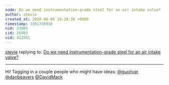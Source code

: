 ```yaml
---
node: Do we need instrumentation-grade steel for an air intake valve?
author: stevie
created_at: 2020-06-09 19:28:38 +0000
timestamp: 1591730918
nid: 23805
cid: 26983
uid: 422561
---
```




[stevie](../profile/stevie) replying to: [Do we need instrumentation-grade steel for an air intake valve?](../notes/kgradow1/06-09-2020/do-we-need-instrumentation-grade-steel-for-an-air-intake-valve)

----
Hi! Tagging in a couple people who might have ideas: [@guolivar](/profile/guolivar)   [@danbeavers](/profile/danbeavers)    [@DavidMack](/profile/DavidMack)  